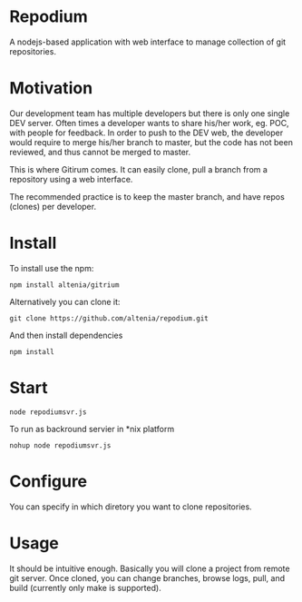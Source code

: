 Repodium
=======

A nodejs-based application with web interface to manage collection of git repositories.


Motivation
==========
Our development team has multiple developers but there is only one single DEV server.
Often times a developer wants to share his/her work, eg. POC, with people for feedback. In order to push to the DEV web, the developer would require to merge his/her branch to master, but the code has not been reviewed, and thus cannot be merged to master.

This is where Gitirum comes. It can easily clone, pull a branch from a repository using a web interface.

The recommended practice is to keep the master branch, and have repos (clones) per developer.


Install
=======
To install use the npm:

	npm install altenia/gitrium

Alternatively you can clone it:
	
	git clone https://github.com/altenia/repodium.git

And then install dependencies

	npm install

Start
=====

	node repodiumsvr.js

To run as backround servier in *nix platform

	nohup node repodiumsvr.js


Configure
=========
You can specify in which diretory you want to clone repositories.


Usage
=====
It should be intuitive enough. Basically you will clone a project from remote git server.
Once cloned, you can change branches, browse logs, pull, and build (currently only make is supported).